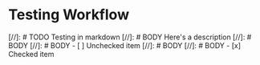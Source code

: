# Testing Workflow

[//]: # TODO Testing in markdown
[//]: # BODY Here's a description
[//]: # BODY
[//]: # BODY - [ ] Unchecked item
[//]: # BODY
[//]: # BODY - [x] Checked item
